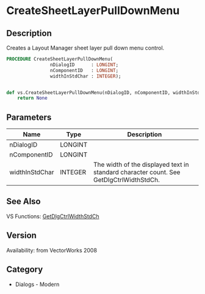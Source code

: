 # CreateSheetLayerPullDownMenu

## Description
Creates a Layout Manager sheet layer pull down menu control.

```pascal
PROCEDURE CreateSheetLayerPullDownMenu(
				nDialogID      : LONGINT;
				nComponentID   : LONGINT;
				widthInStdChar : INTEGER);
```

```python

def vs.CreateSheetLayerPullDownMenu(nDialogID, nComponentID, widthInStdChar):
    return None
```

## Parameters
|Name|Type|Description|
|---|---|---|
|nDialogID|LONGINT||
|nComponentID|LONGINT||
|widthInStdChar|INTEGER|The width of the displayed text in standard character count. See GetDlgCtrlWidthStdCh.|

## See Also
VS Functions:
[GetDlgCtrlWidthStdCh](GetDlgCtrlWidthStdCh.md)

## Version
Availability: from VectorWorks 2008
## Category
* Dialogs - Modern

